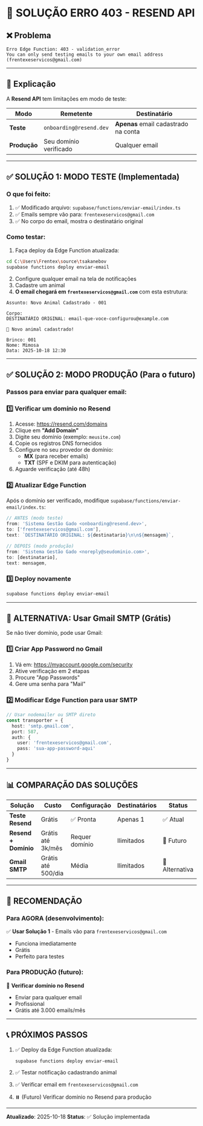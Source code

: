 # 🔧 SOLUÇÃO ERRO 403 - RESEND API

## ❌ Problema

```
Erro Edge Function: 403 - validation_error
You can only send testing emails to your own email address (frentexeservicos@gmail.com)
```

---

## 📖 Explicação

A **Resend API** tem limitações em modo de teste:

| Modo | Remetente | Destinatário |
|------|-----------|--------------|
| **Teste** | `onboarding@resend.dev` | **Apenas** email cadastrado na conta |
| **Produção** | Seu domínio verificado | Qualquer email |

---

## ✅ SOLUÇÃO 1: MODO TESTE (Implementada)

### O que foi feito:

1. ✅ Modificado arquivo: `supabase/functions/enviar-email/index.ts`
2. ✅ Emails sempre vão para: `frentexeservicos@gmail.com`
3. ✅ No corpo do email, mostra o destinatário original

### Como testar:

1. Faça deploy da Edge Function atualizada:
```bash
cd C:\Users\Frentex\source\tsakanebov
supabase functions deploy enviar-email
```

2. Configure qualquer email na tela de notificações
3. Cadastre um animal
4. **O email chegará em `frentexeservicos@gmail.com`** com esta estrutura:

```
Assunto: Novo Animal Cadastrado - 001

Corpo:
DESTINATÁRIO ORIGINAL: email-que-voce-configurou@example.com

🐄 Novo animal cadastrado!

Brinco: 001
Nome: Mimosa
Data: 2025-10-18 12:30
```

---

## ✅ SOLUÇÃO 2: MODO PRODUÇÃO (Para o futuro)

### Passos para enviar para qualquer email:

### 1️⃣ Verificar um domínio no Resend

1. Acesse: https://resend.com/domains
2. Clique em **"Add Domain"**
3. Digite seu domínio (exemplo: `meusite.com`)
4. Copie os registros DNS fornecidos
5. Configure no seu provedor de domínio:
   - **MX** (para receber emails)
   - **TXT** (SPF e DKIM para autenticação)
6. Aguarde verificação (até 48h)

### 2️⃣ Atualizar Edge Function

Após o domínio ser verificado, modifique `supabase/functions/enviar-email/index.ts`:

```typescript
// ANTES (modo teste)
from: 'Sistema Gestão Gado <onboarding@resend.dev>',
to: ['frentexeservicos@gmail.com'],
text: `DESTINATÁRIO ORIGINAL: ${destinatario}\n\n${mensagem}`,

// DEPOIS (modo produção)
from: 'Sistema Gestão Gado <noreply@seudominio.com>',
to: [destinatario],
text: mensagem,
```

### 3️⃣ Deploy novamente

```bash
supabase functions deploy enviar-email
```

---

## 🎯 ALTERNATIVA: Usar Gmail SMTP (Grátis)

Se não tiver domínio, pode usar Gmail:

### 1️⃣ Criar App Password no Gmail

1. Vá em: https://myaccount.google.com/security
2. Ative verificação em 2 etapas
3. Procure "App Passwords"
4. Gere uma senha para "Mail"

### 2️⃣ Modificar Edge Function para usar SMTP

```typescript
// Usar nodemailer ou SMTP direto
const transporter = {
  host: 'smtp.gmail.com',
  port: 587,
  auth: {
    user: 'frentexeservicos@gmail.com',
    pass: 'sua-app-password-aqui'
  }
}
```

---

## 📊 COMPARAÇÃO DAS SOLUÇÕES

| Solução | Custo | Configuração | Destinatários | Status |
|---------|-------|--------------|---------------|--------|
| **Teste Resend** | Grátis | ✅ Pronta | Apenas 1 | ✅ Atual |
| **Resend + Domínio** | Grátis até 3k/mês | Requer domínio | Ilimitados | 🔄 Futuro |
| **Gmail SMTP** | Grátis até 500/dia | Média | Ilimitados | 🔄 Alternativa |

---

## 🚀 RECOMENDAÇÃO

### Para AGORA (desenvolvimento):
✅ **Usar Solução 1** - Emails vão para `frentexeservicos@gmail.com`
- Funciona imediatamente
- Grátis
- Perfeito para testes

### Para PRODUÇÃO (futuro):
🔄 **Verificar domínio no Resend**
- Enviar para qualquer email
- Profissional
- Grátis até 3.000 emails/mês

---

## 📞 PRÓXIMOS PASSOS

1. ✅ Deploy da Edge Function atualizada:
   ```bash
   supabase functions deploy enviar-email
   ```

2. ✅ Testar notificação cadastrando animal

3. ✅ Verificar email em `frentexeservicos@gmail.com`

4. ⏸️ (Futuro) Verificar domínio no Resend para produção

---

**Atualizado**: 2025-10-18
**Status**: ✅ Solução implementada
